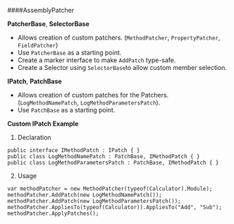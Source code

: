 
####AssemblyPatcher

__PatcherBase__, __SelectorBase__

- Allows creation of custom patchers. (`MethodPatcher`, `PropertyPatcher`, `FieldPatcher`)
- Use `PatcherBase` as a starting point.
- Create a marker interface to make `AddPatch` type-safe.
- Create a Selector using `SelectorBase`to allow custom member selection.


__IPatch__, __PatchBase__

- Allows creation of custom patches for the Patchers. (`LogMethodNamePatch`, `LogMethodParametersPatch`).
- Use `PatchBase` as a starting point.


__Custom IPatch Example__

1. Declaration
```
public interface IMethodPatch : IPatch { }
public class LogMethodNamePatch : PatchBase, IMethodPatch { }
public class LogMethodParametersPatch : PatchBase, IMethodPatch { }
```

2. Usage
```
var methodPatcher = new MethodPatcher(typeof(Calculator).Module);
methodPatcher.AddPatch(new LogMethodNamePatch());
methodPatcher.AddPatch(new LogMethodParametersPatch());
methodPatcher.AppliesTo(typeof(Calculator)).AppliesTo("Add", "Sub");
methodPatcher.ApplyPatches();
```

